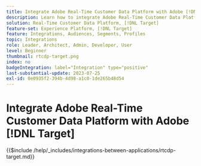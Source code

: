 ```yaml
---
title: Integrate Adobe Real-Time Customer Data Platform with Adobe [!DNL Target]
description: Learn how to integrate Adobe Real-Time Customer Data Platform with Adobe [!DNL Target].
solution: Real-Time Customer Data Platform, [!DNL Target]
feature-set: Experience Platform, [!DNL Target]
feature: Integrations, Audiences, Segments, Profiles
topic: Integrations
role: Leader, Architect, Admin, Developer, User
level: Beginner
thumbnail: rtcdp-target.png
index: no
badgeIntegration: label="Integration" type="positive"
last-substantial-update: 2023-07-25
exl-id: 0e0935f2-394b-4d98-a1c0-1de265b48d54
---
```

# Integrate Adobe Real-Time Customer Data Platform with Adobe [!DNL Target]

{{$include /help/_includes/integrations-between-applications/rtcdp-target.md}}

